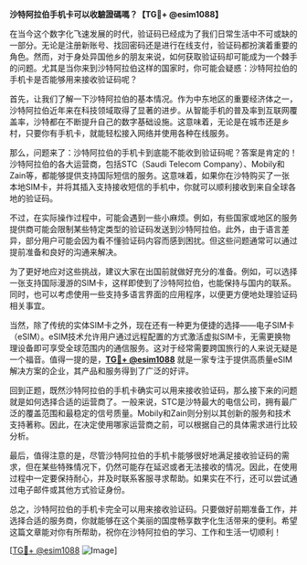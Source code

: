 **沙特阿拉伯手机卡可以收驗證碼嗎？【TG💪+ @esim1088】**

在当今这个数字化飞速发展的时代，验证码已经成为了我们日常生活中不可或缺的一部分。无论是注册新账号、找回密码还是进行在线支付，验证码都扮演着重要的角色。然而，对于身处异国他乡的朋友来说，如何获取验证码却可能成为一个棘手的问题。尤其是当你来到沙特阿拉伯这样的国家时，你可能会疑惑：沙特阿拉伯的手机卡是否能够用来接收验证码呢？

首先，让我们了解一下沙特阿拉伯的基本情况。作为中东地区的重要经济体之一，沙特阿拉伯近年来在科技领域取得了显著的进步。从智能手机的普及率到互联网覆盖率，沙特都在不断提升自己的数字基础设施。这意味着，无论是在城市还是乡村，只要你有手机卡，就能轻松接入网络并使用各种在线服务。

那么，问题来了：沙特阿拉伯的手机卡到底能不能收到验证码呢？答案是肯定的！沙特阿拉伯的各大运营商，包括STC（Saudi Telecom Company）、Mobily和Zain等，都能够提供支持国际短信的服务。这意味着，如果你在沙特购买了一张本地SIM卡，并将其插入支持接收短信的手机中，你就可以顺利接收到来自全球各地的验证码。

不过，在实际操作过程中，可能会遇到一些小麻烦。例如，有些国家或地区的服务提供商可能会限制某些特定类型的验证码发送到沙特阿拉伯。此外，由于语言差异，部分用户可能会因为看不懂验证码内容而感到困扰。但这些问题通常可以通过提前准备和良好的沟通来解决。

为了更好地应对这些挑战，建议大家在出国前就做好充分的准备。例如，可以选择一张支持国际漫游的SIM卡，这样即使到了沙特阿拉伯，也能保持与国内的联系。同时，也可以考虑使用一些支持多语言界面的应用程序，以便更方便地处理验证码相关事宜。

当然，除了传统的实体SIM卡之外，现在还有一种更为便捷的选择——电子SIM卡（eSIM）。eSIM技术允许用户通过远程配置的方式激活虚拟SIM卡，无需更换物理设备即可享受全球范围内的通信服务。这对于经常需要跨国旅行的人来说无疑是一个福音。值得一提的是，**[TG💪+ @esim1088](https://t.me/s/esim1088)** 就是一家专注于提供高质量eSIM解决方案的企业，其产品和服务得到了广泛的好评。

回到正题，既然沙特阿拉伯的手机卡确实可以用来接收验证码，那么接下来的问题就是如何选择合适的运营商了。一般来说，STC是沙特最大的电信公司，拥有最广泛的覆盖范围和最稳定的信号质量。Mobily和Zain则分别以其创新的服务和技术支持著称。因此，在决定使用哪家运营商之前，可以根据自己的具体需求进行比较分析。

最后，值得注意的是，尽管沙特阿拉伯的手机卡能够很好地满足接收验证码的需求，但在某些特殊情况下，仍然可能存在延迟或者无法接收的情况。因此，在使用过程中一定要保持耐心，并及时联系客服寻求帮助。如果实在不行，还可以尝试通过电子邮件或其他方式验证身份。

总之，沙特阿拉伯的手机卡完全可以用来接收验证码。只要做好前期准备工作，并选择合适的服务商，你就能够在这个美丽的国度畅享数字化生活带来的便利。希望这篇文章能对你有所帮助，祝你在沙特阿拉伯的学习、工作和生活一切顺利！

[[TG💪+ @esim1088](https://t.me/s/esim1088) ![Image](https://i.postimg.cc/4NQfJmqS/Snipaste-2025-05-13-00-14-12.png)]